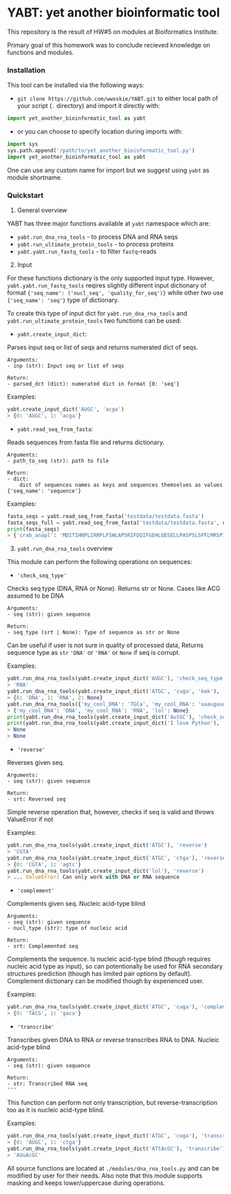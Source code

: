 # YABT: yet another bioinformatic tool

This repository is the result of HW#5 on modules at Bioiformatics Institute.

Primary goal of this homework was to conclude recieved knowledge on functions and modules.

### Installation 

This tool can be installed via the following ways:
- `git clone https://github.com/wwoskie/YABT.git` to either local path of your script (`.` directory) and import it directly with:

```python 
import yet_another_bioinformatic_tool as yabt
```

- or you can choose to specify location during imports with:
```python
import sys
sys.path.append('/path/to/yet_another_bioinformatic_tool.py')
import yet_another_bioinformatic_tool as yabt
```
One can use any custom name for import but we suggest using `yabt` as module shortname.


### Quickstart

1. General overview

YABT has three major functions available at `yabt` namespace which are:
- `yabt.run_dna_rna_tools` - to process DNA and RNA seqs
- `yabt.run_ultimate_protein_tools` - to process proteins
- `yabt.yabt.run_fastq_tools` - to filter `fastq`-reads

2. Input

For these functions dictionary is the only supported input type. However, `yabt.yabt.run_fastq_tools` reqires slightly different input dictionary of format `{'seq_name': ('nucl_seq', 'quality_for_seq')}` while other two use `{'seq_name': 'seq'}` type of dictionary.

To create this type of input dict for `yabt.run_dna_rna_tools` and `yabt.run_ultimate_protein_tools` two functions can be used:

- `yabt.create_input_dict`:

Parses input seq or list of seqs and returns numerated dict of seqs.

    Arguments:
    - inp (str): Input seq or list of seqs

    Return:
    - parsed_dct (dict): numerated dict in format {0: 'seq'}

Examples:
```python
yabt.create_input_dict('AUGC', 'acga')
> {0: 'AUGC', 1: 'acga'}
```

- `yabt.read_seq_from_fasta`:

Reads sequences from fasta file and returns dictionary.

    Arguments:
    - path_to_seq (str): path to file

    Return:
    - dict: 
        dict of sequences names as keys and sequences themselves as values {'seq_name': 'sequence'}

Examples:
```python
fasta_seqs = yabt.read_seq_from_fasta('testdata/testdata.fasta')
fasta_seqs_full = yabt.read_seq_from_fasta('testdata/testdata.fasta', use_full_name=True)
print(fasta_seqs)
> {'crab_anapl': 'MDITIHNPLIRRPLFSWLAPSRIFDQIFGEHLQESELLPASPSLSPFLMRSPIFRMPSWLETGLSEMRLEKDKFSVNLDVKHFSPEELKVKVLGDMVEIHGKHEERQDEHGFIAREFNRKYRIPADVDPLTITSSLSLDGVLTVSAPRKQSDVPERSIPITREEKPAIAGAQRK', 'crab_bovin': 'MDIAIHHPWIRRPFFPFHSPSRLFDQFFGEHLLESDLFPASTSLSPFYLRPPSFLRAPSWIDTGLSEMRLEKDRFSVNLDVKHFSPEELKVKVLGDVIEVHGKHEERQDEHGFISREFHRKYRIPADVDPLAITSSLSSDGVLTVNGPRKQASGPERTIPITREEKPAVTAAPKK', 'crab_chick': 'MDITIHNPLVRRPLFSWLTPSRIFDQIFGEHLQESELLPTSPSLSPFLMRSPFFRMPSWLETGLSEMRLEKDKFSVNLDVKHFSPEELKVKVLGDMIEIHGKHEERQDEHGFIAREFSRKYRIPADVDPLTITSSLSLDGVLTVSAPRKQSDVPERSIPITREEKPAIAGSQRK', 'crab_human': 'MDIAIHHPWIRRPFFPFHSPSRLFDQFFGEHLLESDLFPTSTSLSPFYLRPPSFLRAPSWFDTGLSEMRLEKDRFSVNLDVKHFSPEELKVKVLGDVIEVHGKHEERQDEHGFISREFHRKYRIPADVDPLTITSSLSSDGVLTVNGPRKQVSGPERTIPITREEKPAVTAAPKK', 'crab_mesau': 'MDIAIHHPWIRRPFFPFHSPSRLFDQFFGEHLLESDLFSTATSLSPFYLRPPSFLRAPSWIDTGLSEMRMEKDRFSVNLDVKHFSPEELKVKVLGDVVEVHGKHEERQDEHGFISREFHRKYRIPADVDPLTITSSLSSDGVLTVNGPRKQASGPERTIPITREEKPAVTAAPKK', 'crab_mouse': 'MDIAIHHPWIRRPFFPFHSPSRLFDQFFGEHLLESDLFSTATSLSPFYLRPPSFLRAPSWIDTGLSEMRLEKDRFSVNLDVKHFSPEELKVKVLGDVIEVHGKHEERQDEHGFISREFHRKYRIPADVDPLAITSSLSSDGVLTVNGPRKQVSGPERTIPITREEKPAVAAAPKK', 'crab_rabit': 'MDIAIHHPWIRRPFFPFHSPSRLFDQFFGEHLLESDLFPTSTSLSPFYLRPPSFLRAPSWIDTGLSEMRLEKDRFSVNLDVKHFSPEELKVKVLGDVIEVHGKHEERQDEHGFISREFHRKYRIPADVDPLTITSSLSSDGVLTVNGPRKQAPGPERTIPITREEKPAVTAAPKK', 'crab_rat': 'MDIAIHHPWIRRPFFPFHSPSRLFDQFFGEHLLESDLFSTATSLSPFYLRPPSFLRAPSWIDTGLSEMRMEKDRFSVNLDVKHFSPEELKVKVLGDVIEVHGKHEERQDEHGFISREFHRKYRIPADVDPLTITSSLSSDGVLTVNGPRKQASGPERTIPITREEKPAVTAAPKK', 'crab_squac': 'MDIAIQHPWLRRPLFPSSIFPSRIFDQNFGEHFDPDLFPSFSSMLSPFYWRMGAPMARMPSWAQTGLSELRLDKDKFAIHLDVKHFTPEELRVKILGDFIEVQAQHEERQDEHGYVSREFHRKYKVPAGVDPLVITCSLSADGVLTITGPRKVADVPERSVPISRDEKPAVAGPQQK'}
```

3. `yabt.run_dna_rna_tools` overview

This module can perform the following operations on sequences:

- `'check_seq_type'`

Checks seq type (DNA, RNA or None). Returns str or None. Cases like ACG assumed to be DNA

    Arguments:
    - seq (str): given sequence

    Return:
    - seq_type (srt | None): Type of sequence as str or None

Can be useful if user is not sure in quality of processed data, Returns sequence type as `str` `'DNA'` or `'RNA'` or `None` if seq is corrupt.

Examples:
```python
yabt.run_dna_rna_tools(yabt.create_input_dict('AUGC'), 'check_seq_type')
> 'RNA'
yabt.run_dna_rna_tools(yabt.create_input_dict('ATGC', 'cuga', 'kek'), 'check_seq_type')
> {0: 'DNA', 1: 'RNA', 2: None}
yabt.run_dna_rna_tools({'my_cool_DNA': 'TGCa', 'my_cool_RNA': 'uaaugauga', 'lol': 'kek'}, 'check_seq_type')
> {'my_cool_DNA': 'DNA', 'my_cool_RNA': 'RNA', 'lol': None}
print(yabt.run_dna_rna_tools(yabt.create_input_dict('AutGC'), 'check_seq_type'))
print(yabt.run_dna_rna_tools(yabt.create_input_dict('I love Python'), 'check_seq_type'))
> None
> None
```

- `'reverse'`

Reverses given seq. 

    Arguments:
    - seq (str): given sequence

    Return:
    - srt: Reversed seq
    
Simple reverse operation that, however, checks if seq is valid and throws ValueError if not

Examples:
```python
yabt.run_dna_rna_tools(yabt.create_input_dict('ATGC'), 'reverse')
> 'CGTA'
yabt.run_dna_rna_tools(yabt.create_input_dict('ATGC', 'ctga'), 'reverse')
> {0: 'CGTA', 1: 'agtc'}
yabt.run_dna_rna_tools(yabt.create_input_dict('lol'), 'reverse')
> ... ValueError: Can only work with DNA or RNA sequence
```

- `'complement'`

Complements given seq. Nucleic acid-type blind

    Arguments:
    - seq (str): given sequence
    - nucl_type (str): type of nucleic acid

    Return:
    - srt: Complemented seq

Complements the sequence. Is nucleic acid-type blind (though requires nucleic acid type as input), so can potentionally be used for RNA secondary structures prediction (though has limited pair options by default). Complement dictionary can be modified though by experienced user.

Examples:
```python
yabt.run_dna_rna_tools(yabt.create_input_dict('ATGC', 'cuga'), 'complement')
> {0: 'TACG', 1: 'gacu'}
```

- `'transcribe'`

Transcribes given DNA to RNA or reverse transcribes RNA to DNA. Nucleic acid-type blind

    Arguments:
    - seq (str): given sequence

    Return:
    - str: Transcribed RNA seq
    '''

This function can perform not only transcription, but reverse-transcription too as it is nucleic acid-type blind.

Examples:
```python
yabt.run_dna_rna_tools(yabt.create_input_dict('ATGC', 'cuga'), 'transcribe')
> {0: 'AUGC', 1: 'ctga'}
yabt.run_dna_rna_tools(yabt.create_input_dict('ATtAcGC'), 'transcribe')
> 'AUuAcGC'
```

All source functions are located at `./modules/dna_rna_tools.py` and can be modified by user for their needs. Also note that this module supports masking and keeps lower/uppercase during operations.


